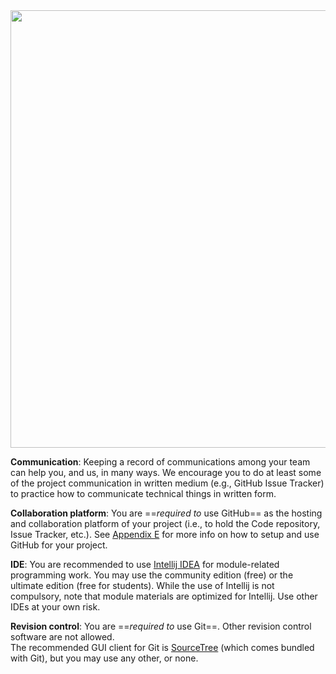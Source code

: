 <img src="{{baseUrl}}/handbook/images/toolsList.png" style="width: 700px">

**Communication**: Keeping a record of communications among your team can help you, and us, in many ways. We encourage you to do at least some of the project communication in written medium (e.g., GitHub Issue Tracker) to practice how to communicate technical things in written form.

**Collaboration platform**: You are ==_required to_ use GitHub== as the hosting and collaboration platform of your project (i.e., to hold the Code repository, Issue Tracker, etc.). See [Appendix E](#handbook-appendixE-github) for more info on how to setup and use GitHub for your project.

**IDE**: You are recommended to use [Intellij IDEA](https://www.jetbrains.com/idea/) for module-related programming work. You may use the community edition (free) or the ultimate edition (free for students). While the use of Intellij is not compulsory, note that module materials are optimized for Intellij. Use other IDEs at your own risk. 

**Revision control**: You are ==_required to_ use Git==. Other revision control software are not allowed.  
The recommended GUI client for Git is [SourceTree](https://www.sourcetreeapp.com/) (which comes bundled with Git), but you may use any other, or none.

